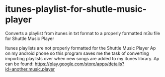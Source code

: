 # itunes-playlist-for-shutle-music-player
Converts a playlist from itunes in txt format to a properly formatted m3u file for Shuttle Music Player

Itunes playlists are not properly formatted for the Shuttle Music Player Ap on my android phone so this program saves me the task of converting importing playlists over when new songs are added to my itunes library. 
Ap can be found: https://play.google.com/store/apps/details?id=another.music.player
